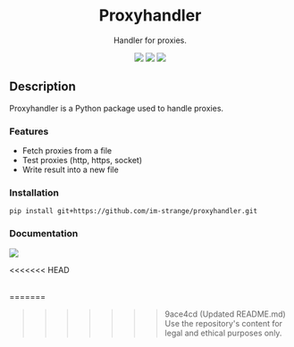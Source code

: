 <div align="center">
  <h1>Proxyhandler</h1>
  
  <p>Handler for proxies.</p>
  <img src="https://img.shields.io/badge/License-MIT-blue?style=for-the-badge">
  <img src="https://img.shields.io/badge/Proxyhandler-1.0.0-red?style=for-the-badge">
  <img src="https://img.shields.io/badge/-Python package-grey?style=for-the-badge&logo=python&logoColor=white">
</div>

## Description
Proxyhandler is a Python package used to handle proxies.



### Features 
- Fetch proxies from a file 
- Test proxies (http, https, socket)
- Write result into a new file 

### Installation 
```
pip install git+https://github.com/im-strange/proxyhandler.git
```

### Documentation 
<a href="DOCUMENTATION.md">
  <img src="https://img.shields.io/badge/-Documentation-blue?style=for-the-badge">
</a>

<<<<<<< HEAD
<br><br>

=======
>>>>>>> 9ace4cd (Updated README.md)
> Use the repository's content for legal and ethical purposes only.
